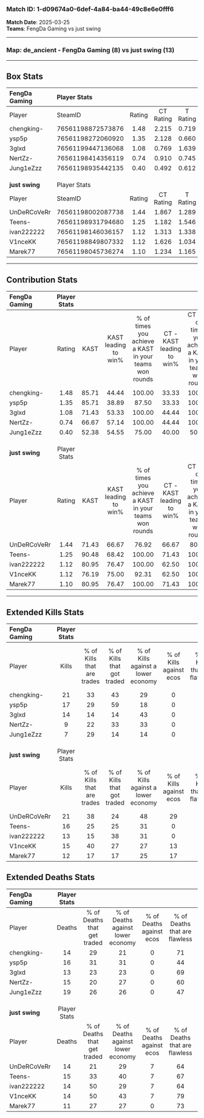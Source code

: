 ### Match ID: 1-d09674a0-6def-4a84-ba44-49c8e6e0fff6  
**Match Date**: 2025-03-25  
**Teams**: FengDa Gaming vs just swing  

---  

### **Map**: de_ancient - FengDa Gaming (8) vs just swing (13)  
---  

## Box Stats  

| **FengDa Gaming** | Player Stats      |        |           |          |       |       |       |         |        |      |     |
| :- | :- | :-: | :-: | :-: | :-: | :-: | :-: | :-: | :-: | :-: | :-: |
| Player            | SteamID           | Rating | CT Rating | T Rating | KAST  |  ADR  | Kills | Assists | Deaths | K/D  | HS% |
| chengking-        | 76561198872573876 |  1.48  |   2.215   |  0.719   | 85.71 | 80.8  |  21   |    5    |   14   | 1.50 | 47  |
| ysp5p             | 76561198272060920 |  1.35  |   2.128   |  0.660   | 85.71 | 105.0 |  17   |    8    |   16   | 1.06 | 64  |
| 3glxd             | 76561199447136068 |  1.08  |   0.769   |  1.639   | 71.43 | 69.6  |  14   |    5    |   13   | 1.08 | 50  |
| NertZz-           | 76561198414356119 |  0.74  |   0.910   |  0.745   | 66.67 | 57.9  |   9   |    4    |   15   | 0.60 | 55  |
| Jung1eZzz         | 76561198935442135 |  0.40  |   0.492   |  0.612   | 52.38 | 42.7  |   7   |    3    |   19   | 0.37 | 71  |
|                   |                   |        |           |          |       |       |       |         |        |      |     |
|                   |                   |        |           |          |       |       |       |         |        |      |     |
|                   |                   |        |           |          |       |       |       |         |        |      |     |
| **just swing**    | Player Stats      |        |           |          |       |       |       |         |        |      |     |
| Player            | SteamID           | Rating | CT Rating | T Rating | KAST  |  ADR  | Kills | Assists | Deaths | K/D  | HS% |
| UnDeRCoVeRr       | 76561198002087738 |  1.44  |   1.867   |  1.289   | 71.43 | 101.9 |  21   |    5    |   14   | 1.50 | 47  |
| Teens-            | 76561198931794680 |  1.25  |   1.182   |  1.546   | 90.48 | 72.4  |  16   |    3    |   15   | 1.07 | 62  |
| ivan222222        | 76561198146036157 |  1.12  |   1.313   |  1.338   | 80.95 | 78.5  |  13   |    8    |   14   | 0.93 | 46  |
| V1nceKK           | 76561198849807332 |  1.12  |   1.626   |  1.034   | 76.19 | 66.3  |  15   |    5    |   14   | 1.07 | 40  |
| Marek77           | 76561198045736274 |  1.10  |   1.234   |  1.165   | 80.95 | 66.0  |  12   |    5    |   11   | 1.09 | 41  |
---  

## Contribution Stats  

| **FengDa Gaming** | Player Stats |       |                      |                                                        |                           |                                                             |                          |                                                            |
| :- | :-: | :-: | :-: | :-: | :-: | :-: | :-: | :-: |
| Player            |    Rating    | KAST  | KAST leading to win% | % of times you achieve a KAST in your teams won rounds | CT - KAST leading to win% | CT - % of times you achieve a KAST in your teams won rounds | T - KAST leading to win% | T - % of times you achieve a KAST in your teams won rounds |
| chengking-        |     1.48     | 85.71 |        44.44         |                         100.00                         |           33.33           |                           100.00                            |          66.67           |                           100.00                           |
| ysp5p             |     1.35     | 85.71 |        38.89         |                         87.50                          |           33.33           |                           100.00                            |          50.00           |                           75.00                            |
| 3glxd             |     1.08     | 71.43 |        53.33         |                         100.00                         |           44.44           |                           100.00                            |          66.67           |                           100.00                           |
| NertZz-           |     0.74     | 66.67 |        57.14         |                         100.00                         |           44.44           |                           100.00                            |          80.00           |                           100.00                           |
| Jung1eZzz         |     0.40     | 52.38 |        54.55         |                         75.00                          |           40.00           |                            50.00                            |          66.67           |                           100.00                           |
|                   |              |       |                      |                                                        |                           |                                                             |                          |                                                            |
|                   |              |       |                      |                                                        |                           |                                                             |                          |                                                            |
|                   |              |       |                      |                                                        |                           |                                                             |                          |                                                            |
| **just swing**    | Player Stats |       |                      |                                                        |                           |                                                             |                          |                                                            |
| Player            |    Rating    | KAST  | KAST leading to win% | % of times you achieve a KAST in your teams won rounds | CT - KAST leading to win% | CT - % of times you achieve a KAST in your teams won rounds | T - KAST leading to win% | T - % of times you achieve a KAST in your teams won rounds |
| UnDeRCoVeRr       |     1.44     | 71.43 |        66.67         |                         76.92                          |           66.67           |                            80.00                            |          66.67           |                           75.00                            |
| Teens-            |     1.25     | 90.48 |        68.42         |                         100.00                         |           71.43           |                           100.00                            |          66.67           |                           100.00                           |
| ivan222222        |     1.12     | 80.95 |        76.47         |                         100.00                         |           62.50           |                           100.00                            |          88.89           |                           100.00                           |
| V1nceKK           |     1.12     | 76.19 |        75.00         |                         92.31                          |           62.50           |                           100.00                            |          87.50           |                           87.50                            |
| Marek77           |     1.10     | 80.95 |        76.47         |                         100.00                         |           71.43           |                           100.00                            |          80.00           |                           100.00                           |
---  

## Extended Kills Stats  

| **FengDa Gaming** | Player Stats |                            |                            |                                    |                         |                              |                                 |                                       |                    |           |
| :- | :-: | :-: | :-: | :-: | :-: | :-: | :-: | :-: | :-: | :-: |
| Player            |    Kills     | % of Kills that are trades | % of Kills that got traded | % of Kills against a lower economy | % of Kills against ecos | % of Kills that are flawless | % of Kills that are close duels | % of Kills that are assisted by flash | Pistol Round Kills | AWP Kills |
| chengking-        |      21      |             33             |             43             |                 29                 |            0            |              76              |                5                |                   0                   |         5          |     0     |
| ysp5p             |      17      |             29             |             59             |                 18                 |            0            |              65              |                6                |                   6                   |         1          |     0     |
| 3glxd             |      14      |             14             |             14             |                 43                 |            0            |              86              |                0                |                   0                   |         1          |     0     |
| NertZz-           |      9       |             22             |             33             |                 33                 |            0            |              67              |                0                |                   0                   |         2          |     0     |
| Jung1eZzz         |      7       |             29             |             14             |                 14                 |            0            |              14              |               14                |                   0                   |         1          |     0     |
|                   |              |                            |                            |                                    |                         |                              |                                 |                                       |                    |           |
|                   |              |                            |                            |                                    |                         |                              |                                 |                                       |                    |           |
|                   |              |                            |                            |                                    |                         |                              |                                 |                                       |                    |           |
| **just swing**    | Player Stats |                            |                            |                                    |                         |                              |                                 |                                       |                    |           |
| Player            |    Kills     | % of Kills that are trades | % of Kills that got traded | % of Kills against a lower economy | % of Kills against ecos | % of Kills that are flawless | % of Kills that are close duels | % of Kills that are assisted by flash | Pistol Round Kills | AWP Kills |
| UnDeRCoVeRr       |      21      |             38             |             24             |                 48                 |           29            |              67              |                0                |                  10                   |         2          |     0     |
| Teens-            |      16      |             25             |             25             |                 31                 |            0            |              44              |                6                |                   6                   |         1          |     0     |
| ivan222222        |      13      |             15             |             38             |                 31                 |            0            |              54              |               15                |                   8                   |         1          |     0     |
| V1nceKK           |      15      |             40             |             27             |                 27                 |           13            |              67              |                7                |                   0                   |         1          |     1     |
| Marek77           |      12      |             17             |             17             |                 25                 |           17            |              33              |                8                |                   8                   |         2          |     0     |
## Extended Deaths Stats  

| **FengDa Gaming** | Player Stats |                             |                                   |                          |                               |                            |                           |               |
| :- | :-: | :-: | :-: | :-: | :-: | :-: | :-: | :-: |
| Player            |    Deaths    | % of Deaths that get traded | % of Deaths against lower economy | % of Deaths against ecos | % of Deaths that are flawless | % of Deaths that are close | % of Deaths while blinded | Deaths to AWP |
| chengking-        |      14      |             29              |                21                 |            0             |              71               |             0              |             7             |       0       |
| ysp5p             |      16      |             31              |                31                 |            0             |              44               |             19             |             0             |       0       |
| 3glxd             |      13      |             23              |                23                 |            0             |              69               |             0              |             0             |       0       |
| NertZz-           |      15      |             20              |                27                 |            0             |              60               |             13             |            13             |       0       |
| Jung1eZzz         |      19      |             26              |                26                 |            0             |              47               |             0              |            11             |       1       |
|                   |              |                             |                                   |                          |                               |                            |                           |               |
|                   |              |                             |                                   |                          |                               |                            |                           |               |
|                   |              |                             |                                   |                          |                               |                            |                           |               |
| **just swing**    | Player Stats |                             |                                   |                          |                               |                            |                           |               |
| Player            |    Deaths    | % of Deaths that get traded | % of Deaths against lower economy | % of Deaths against ecos | % of Deaths that are flawless | % of Deaths that are close | % of Deaths while blinded | Deaths to AWP |
| UnDeRCoVeRr       |      14      |             21              |                29                 |            7             |              64               |             0              |             0             |       0       |
| Teens-            |      15      |             33              |                40                 |            7             |              67               |             0              |             0             |       0       |
| ivan222222        |      14      |             50              |                29                 |            7             |              64               |             7              |             7             |       0       |
| V1nceKK           |      14      |             50              |                43                 |            7             |              79               |             7              |             0             |       0       |
| Marek77           |      11      |             27              |                27                 |            0             |              73               |             9              |             0             |       0       |
